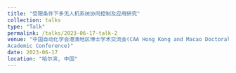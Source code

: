 ```yaml
---
title: "受限条件下多无人机系统协同控制及应用研究"
collection: talks
type: "Talk"
permalink: /talks/2023-06-17-talk-2
venue: "中国自动化学会港澳地区博士学术交流会(CAA Hong Kong and Macao Doctoral
Academic Conference)"
date: 2023-06-17
location: "哈尔滨, 中国"
---
```


